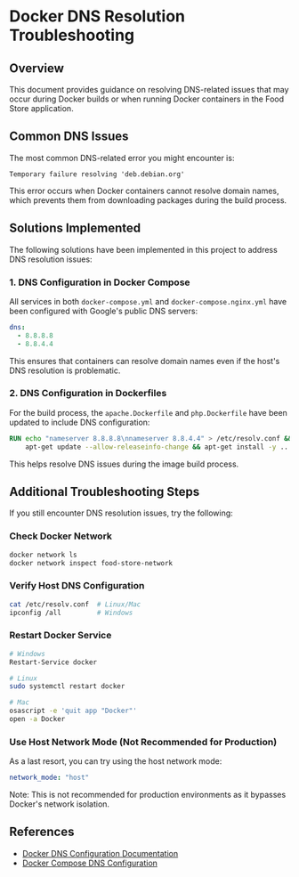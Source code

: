 # Docker DNS Resolution Troubleshooting

## Overview

This document provides guidance on resolving DNS-related issues that may occur during Docker builds or when running Docker containers in the Food Store application.

## Common DNS Issues

The most common DNS-related error you might encounter is:

```
Temporary failure resolving 'deb.debian.org'
```

This error occurs when Docker containers cannot resolve domain names, which prevents them from downloading packages during the build process.

## Solutions Implemented

The following solutions have been implemented in this project to address DNS resolution issues:

### 1. DNS Configuration in Docker Compose

All services in both `docker-compose.yml` and `docker-compose.nginx.yml` have been configured with Google's public DNS servers:

```yaml
dns:
  - 8.8.8.8
  - 8.8.4.4
```

This ensures that containers can resolve domain names even if the host's DNS resolution is problematic.

### 2. DNS Configuration in Dockerfiles

For the build process, the `apache.Dockerfile` and `php.Dockerfile` have been updated to include DNS configuration:

```dockerfile
RUN echo "nameserver 8.8.8.8\nnameserver 8.8.4.4" > /etc/resolv.conf && \
    apt-get update --allow-releaseinfo-change && apt-get install -y ...
```

This helps resolve DNS issues during the image build process.

## Additional Troubleshooting Steps

If you still encounter DNS resolution issues, try the following:

### Check Docker Network

```bash
docker network ls
docker network inspect food-store-network
```

### Verify Host DNS Configuration

```bash
cat /etc/resolv.conf  # Linux/Mac
ipconfig /all         # Windows
```

### Restart Docker Service

```bash
# Windows
Restart-Service docker

# Linux
sudo systemctl restart docker

# Mac
osascript -e 'quit app "Docker"'
open -a Docker
```

### Use Host Network Mode (Not Recommended for Production)

As a last resort, you can try using the host network mode:

```yaml
network_mode: "host"
```

Note: This is not recommended for production environments as it bypasses Docker's network isolation.

## References

- [Docker DNS Configuration Documentation](https://docs.docker.com/config/containers/container-networking/)
- [Docker Compose DNS Configuration](https://docs.docker.com/compose/compose-file/compose-file-v3/#dns)